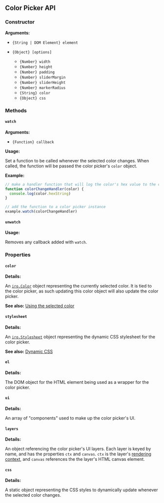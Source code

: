## Color Picker API

### Constructor

**Arguments:**

* `{String | DOM Element} element`

* `{Object} [options]`

  * `{Number} width`
  * `{Number} height`
  * `{Number} padding`
  * `{Number} sliderMargin`
  * `{Number} sliderHeight`
  * `{Number} markerRadius`
  * `{String} color`
  * `{Object} css`

### Methods

#### `watch`

**Arguments:**

* `{Function} callback`

**Usage:**

Set a function to be called whenever the selected color changes. When called, the function will be passed the color picker's `color` object.

**Example:**

```js
// make a handler function that will log the color's hex value to the console
function colorChangeHandler(color) {
  console.log(color.hexString)
}

// add the function to a color picker instance
example.watch(colorChangeHandler)
```

#### `unwatch`

**Usage:**

Removes any callback added with `watch`.

### Properties

#### `color`

**Details:**

An [`iro.Color`](../color_api.md) object representing the currently selected color. It is tied to the color picker, as such updating this color object will also update the color picker.

**See also:** [Using the selected color]()

#### `stylesheet`

**Details:**

An [`iro.Stylesheet`](../stylesheet_api.md) object representing the dynamic CSS stylesheet for the color picker.

**See also:** [Dynamic CSS]()

#### `el`

**Details:**

The DOM object for the HTML element being used as a wrapper for the color picker.

#### `ui`

**Details:**

An array of "components" used to make up the color picker's UI.

#### `layers`

**Details:**

An object referencing the color picker's UI layers. Each layer is keyed by name, and has the properties `ctx` and `canvas`. `ctx` is the layer's [rendering context](https://developer.mozilla.org/en/docs/Web/API/CanvasRenderingContext2D), and `canvas` references the the layer's HTML canvas element.

#### `css`

**Details:**

A static object representing the CSS styles to dynamically update whenever the selected color changes.

